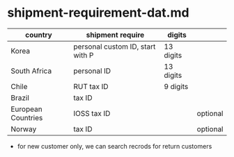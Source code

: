 
# shipment-requirement-dat.md

| country            | shipment require                 | digits    |          |
| ------------------ | -------------------------------- | --------- | -------- |
| Korea              | personal custom ID, start with P | 13 digits |          |
| South Africa       | personal    ID                   | 13 digits |          |
| Chile              | RUT tax ID                       | 9 digits  |          |
| Brazil             | tax ID                           |           |          |
| European Countries | IOSS tax ID                      |           | optional |
| Norway             | tax ID                           |           | optional |

* for new customer only, we can search recrods for return customers 


